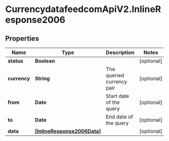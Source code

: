 # CurrencydatafeedcomApiV2.InlineResponse2006

## Properties
Name | Type | Description | Notes
------------ | ------------- | ------------- | -------------
**status** | **Boolean** |  | [optional] 
**currency** | **String** | The queried currency pair | [optional] 
**from** | **Date** | Start date of the query | [optional] 
**to** | **Date** | End date of the query | [optional] 
**data** | [**[InlineResponse2006Data]**](InlineResponse2006Data.md) |  | [optional] 
